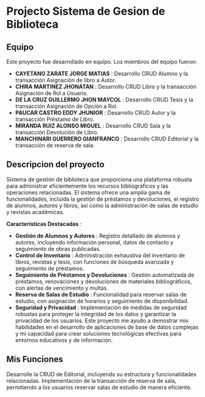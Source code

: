 # Projecto Sistema de Gesion de Biblioteca

## Equipo
Este proyecto fue desarrollado en equipo. Los miembros del equipo fueron:

 - **CAYETANO ZARATE JORGE MATIAS** : Desarrollo CRUD Alumno y la transacción Asignación de libro a Autor.
 - **CHIRA MARTINEZ JHONATAN** : Desarrollo CRUD Libro y la transacción Asignación de Rol a Usuario.
 - **DE LA CRUZ GUILLERMO JHON MAYCOL** : Desarrollo CRUD Tesis y la transacción Asignación de Opción a Rol.
 - **PAUCAR CASTRO EDDY JHUNIOR** : Desarrollo CRUD Autor y la transacción Préstamo de Libro.
 - **MIRANDA RUIZ ALONSO MIGUEL** : Desarrollo CRUD Sala y la transacción Devolución de Libro.
 - **MANCHINARI GUERRERO GIANFRANCO** : Desarrollo CRUD Editorial y la transacción de reserva de sala.

 ## Descripcion del proyecto
 Sistema de gestión de biblioteca que proporciona una plataforma robusta para administrar eficientemente los recursos bibliográficos y las operaciones relacionadas.
El sistema ofrece una amplia gama de funcionalidades, incluida la gestión de préstamos y devoluciones, el registro de alumnos, autores y libros, así como la administración de salas de estudio y revistas académicas.

**Caracteristicas Destacadas** :
- **Gestión de Alumnos y Autores** : Registro detallado de alumnos y autores, incluyendo información personal, datos de contacto y seguimiento de obras publicadas.
- **Control de Inventario** : Administración exhaustiva del inventario de libros, revistas y tesis, con funciones de búsqueda avanzada y seguimiento de préstamos.
- **Seguimiento de Préstamos y Devoluciones** : Gestión automatizada de préstamos, renovaciones y devoluciones de materiales bibliográficos, con alertas de vencimiento y multas.
- **Reserva de Salas de Estudio** : Funcionalidad para reservar salas de estudio, con asignación de horarios y seguimiento de disponibilidad.
- **Seguridad y Privacidad** : Implementación de medidas de seguridad robustas para proteger la integridad de los datos y garantizar la privacidad de los usuarios.
Este proyecto me ayudo a demostrar mis habilidades en el desarrollo de aplicaciones de base de datos complejas y mi capacidad para crear soluciones tecnológicas efectivas para entornos educativos y de información.

## Mis Funciones

Desarrolle la CRUD de Editorial, incluyendo su estructura y funcionalidades relacionadas.
Implementación de la transacción de reserva de sala, permitiendo a los usuarios reservar salas de estudio de manera eficiente.
